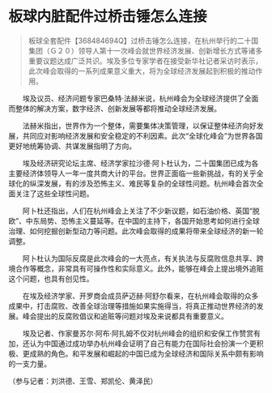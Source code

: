 # 板球内脏配件过桥击锤怎么连接


 >板球全套配件【368484694Q】过桥击锤怎么连接，在杭州举行的二十国集团（Ｇ２０）领导人第十一次峰会就世界经济发展、创新增长方式等诸多重要议题达成广泛共识。埃及多位专家学者在接受新华社记者采访时表示，此次峰会取得的一系列成果意义重大，将为全球经济发展起到积极的推动作用。

　　埃及议员、经济问题专家巴桑特·法赫米说，杭州峰会为全球经济提供了全面而整体的解决方案，数字经济、创新发展等都将推动全球经济发展。

　　法赫米指出，世界作为一个整体，需要集体决策管理，以保证整体经济向好发展，共同应对影响经济发展和安全稳定的不利因素。此次“全球化峰会”为世界各国更好地统筹协调、共谋发展指明了方向。

　　埃及经济研究论坛主席、经济学家拉沙德·阿卜杜认为，二十国集团已成为各主要经济体领导人一年一度共商大计的平台。世界正面临一些新挑战，有的关乎全球化的纵深发展，有的涉及恐怖主义、难民等复杂的全球性问题。杭州峰会首次全面关注了这些全球性问题。

　　阿卜杜还指出，人们在杭州峰会上关注了不少新议题，如石油价格、英国“脱欧”、中东局势、恐怖主义蔓延等。在中国的主持下，各国开始思考如何进行全球治理、如何挖掘创新型动力等问题。此次峰会取得的成果将带来全球经济的新一轮调整。

　　阿卜杜认为国际反腐是此次峰会的一大亮点，有关执法与反腐败信息共享、跨境合作等概念，非常具有可操作性和实际意义。此外，能够在峰会上提出境外追赃这个问题，也具有创见性。

　　在埃及经济学家、开罗商会成员萨迈赫·阿舒尔看来，在杭州峰会取得的众多成果中，打击腐败、改善全球治理等措施如果实施得当，将真正推动世界经济的发展。峰会提出的反腐败倡议和追赃等问题对埃及来说都具有重要意义。

　　埃及记者、作家曼苏尔·阿布·阿扎姆不仅对杭州峰会的组织和安保工作赞赏有加，还认为中国通过成功举办杭州峰会证明了自己有能力在国际社会扮演一个更积极、更成熟的角色。和平发展和崛起的中国已成为全球经济和国际关系中颇有影响的一支力量。

   （参与记者：刘洪德、王雪、郑凯伦、黄泽民）
